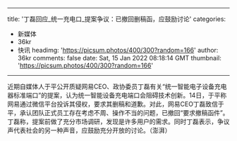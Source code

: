 
---
title: '丁磊回应_统一充电口_提案争议：已撤回删稿函，应鼓励讨论'
categories: 
 - 新媒体
 - 36kr
 - 快讯
headimg: 'https://picsum.photos/400/300?random=166'
author: 36kr
comments: false
date: Sat, 15 Jan 2022 08:18:14 GMT
thumbnail: 'https://picsum.photos/400/300?random=166'
---

<div>   
近期自媒体人于平公开质疑网易CEO、政协委员丁磊有关“统一智能电子设备充电器标准端口”的提案，认为统一智能设备充电端口会阻碍技术创新。14日，于平称网易通过微信平台投诉其侵权，要求其删稿和道歉。对此，网易CEO丁磊致信于平，承认团队正式员工存在考虑不周、操作不当的问题，已撤回“要求撤稿函件”。丁磊称，提案前做了充分市场调研，发现是许多用户的需求。同时丁磊表示，争议声代表社会的另一种声音，应鼓励充分开放的讨论。（澎湃）  
</div>
            